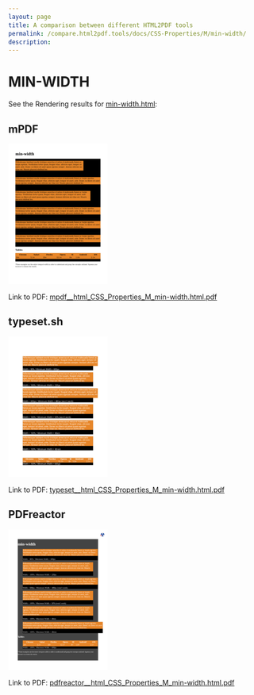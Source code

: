 ```yaml
---
layout: page
title: A comparison between different HTML2PDF tools
permalink: /compare.html2pdf.tools/docs/CSS-Properties/M/min-width/
description: 
---
```


# MIN-WIDTH

See the Rendering results for [min-width.html](/html/CSS%20Properties/M/min-width.html):

## mPDF
![](mpdf__html_CSS_Properties_M_min-width.html.png) 

Link to PDF: [mpdf__html_CSS_Properties_M_min-width.html.pdf](mpdf__html_CSS_Properties_M_min-width.html.pdf)

## typeset.sh
![](typeset__html_CSS_Properties_M_min-width.html.png) 

Link to PDF: [typeset__html_CSS_Properties_M_min-width.html.pdf](typeset__html_CSS_Properties_M_min-width.html.pdf)

## PDFreactor
![](pdfreactor__html_CSS_Properties_M_min-width.html.png) 

Link to PDF: [pdfreactor__html_CSS_Properties_M_min-width.html.pdf](pdfreactor__html_CSS_Properties_M_min-width.html.pdf)
